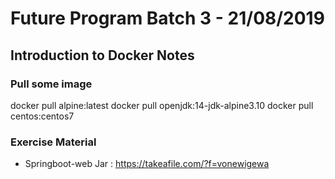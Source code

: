 # Future Program Batch 3 - 21/08/2019

## Introduction to Docker Notes


### Pull some image 
docker pull alpine:latest
docker pull openjdk:14-jdk-alpine3.10
docker pull centos:centos7


### Exercise Material
- Springboot-web Jar : https://takeafile.com/?f=vonewigewa
 
 
